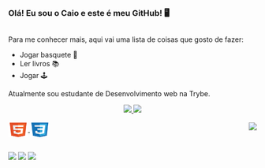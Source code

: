 ### Olá! Eu sou o Caio e este é meu GitHub! 🖥️
##

Para me conhecer mais, aqui vai uma lista de coisas que gosto de fazer:
- Jogar basquete 🏀
- Ler livros 📚
- Jogar 🕹️

Atualmente sou estudante de Desenvolvimento web na Trybe.

<div align="center">
  <a href="https://github.com/Caiopadilha2">
  <img height="140em" src="https://github-readme-stats.vercel.app/api?username=Caiopadilha2&show_icons=true&theme=dark&include_all_commits=true&count_private=true"/>
  <img height="140em" src="https://github-readme-stats.vercel.app/api/top-langs/?username=Caiopadilha2&layout=compact&langs_count=7&theme=dark"/>
</div>
<div style="display: inline_block"><br>
  <img align="center" height="30" width="40" src="https://raw.githubusercontent.com/devicons/devicon/master/icons/html5/html5-original.svg">
  <img align="center" height="30" width="40" src="https://raw.githubusercontent.com/devicons/devicon/master/icons/css3/css3-original.svg">
  <img align="right" height="60" src="https://scontent.fsdu13-1.fna.fbcdn.net/v/t1.6435-9/36761907_1059985557497217_7620714005488730112_n.png?_nc_cat=108&ccb=1-5&_nc_sid=09cbfe&_nc_eui2=AeH0OQ-jFC-Sj1qVy2KOkCuNmFfVMeFVrqaYV9Ux4VWupnbNVx439J_DSqHjvU1VPYnYSlDa7sn2YO3VjlR76Y8t&_nc_ohc=TjvW83c-3NoAX9o1gBF&tn=khIUy6TU0Aji1beb&_nc_ht=scontent.fsdu13-1.fna&oh=68736930fc228ee8b5bc58c66f7beda3&oe=61A79076">
 </div>
  
  
  ##
 
<div> 
  <a href="https://www.linkedin.com/in/caio-padilha/" target="_blank"><img src="https://img.shields.io/badge/-LinkedIn-%230077B5?style=for-the-badge&logo=linkedin&logoColor=white" target="_blank"></a> 
   <a href = "mailto:caiopadilha@id.uff.com"><img src="https://img.shields.io/badge/-Gmail-%23333?style=for-the-badge&logo=gmail&logoColor=white" target="_blank"></a>
  <a href="https://instagram.com/caiopadilhaa" target="_blank"><img src="https://img.shields.io/badge/-Instagram-%23E4405F?style=for-the-badge&logo=instagram&logoColor=white" target="_blank"></a> 	
     
 
</div>
